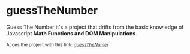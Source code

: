 # guessTheNumber
 Guess The Number it's a project that drifts from the basic knowledge of Javascript <strong>Math Functions and DOM Manipulations</strong>.</h1>
  <p style="font-size: 12px;">Acces the project with this link: <a href="https://archgabs.github.io/guessTheNumber/"><em>guessTheNumer</em></a></p>
 </div>
